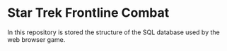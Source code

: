 Star Trek Frontline Combat
==========================

In this repository is stored the structure of the SQL database used by the web browser game.
